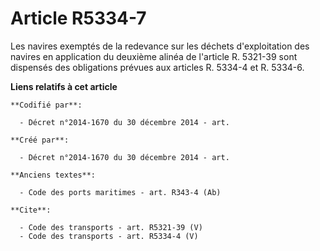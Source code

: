 # Article R5334-7

Les navires exemptés de la redevance sur les déchets d'exploitation des navires en application du deuxième alinéa de
l'article R. 5321-39 sont dispensés des obligations prévues aux articles R. 5334-4 et R. 5334-6.

**Liens relatifs à cet article**

	**Codifié par**:

	  - Décret n°2014-1670 du 30 décembre 2014 - art.

	**Créé par**:

	  - Décret n°2014-1670 du 30 décembre 2014 - art.

	**Anciens textes**:

	  - Code des ports maritimes - art. R343-4 (Ab)

	**Cite**:

	  - Code des transports - art. R5321-39 (V)
	  - Code des transports - art. R5334-4 (V)

